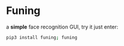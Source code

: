 # Funing  
a **simple** face recognition GUI, try it just enter:  
```bash
pip3 install funing; funing
```
